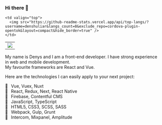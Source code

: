 ### Hi there 👋

<table>
  <tr>
    <td valign="top">
      <img src="https://github-readme-stats.vercel.app/api?username=denshuliar&count_private=true&show_icons=true&hide_border=true)](https://github.com/anuraghazra/github-readme-stats"/>
    </td>
 
    <td valign="top">
      <img src="https://github-readme-stats.vercel.app/api/top-langs/?username=denshuliar&langs_count=8&exclude_repo=cordova-plugin-opentok&layout=compact&hide_border=true" />
    </td>
  </tr>
</table>

My name is Denys and I am a front-end developer. I have strong experience in web and mobile development. <br /> My favourite frameworks are React and Vue.

Here are the technologies I can easily apply to your next project:

🔧⠀Vue, Vuex, Nuxt <br />
🔧⠀React, Redux, Next, React Native <br />
🔧⠀Firebase, Contentful CMS <br />
🔧⠀JavaScript, TypeScript <br />
🔧⠀HTML5, CSS3, SCSS, SASS <br />
🔧⠀Webpack, Gulp, Grunt <br />
🔧⠀Intercom, Mixpanel, Amplitude
